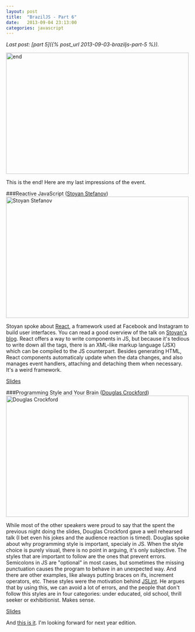```yaml
---
layout: post
title:  "BrazilJS - Part 6"
date:   2013-09-04 23:13:00
categories: javascript
---
```


_Last post: [part 5]({% post_url 2013-09-03-braziljs-part-5 %})._

<a href="http://www.flickr.com/photos/96377435@N08/9604366014/" title="end por renatobesen, no Flickr"><img src="http://farm3.staticflickr.com/2810/9604366014_7ea5288a27.jpg" width="500" height="331" alt="end"></a>

This is the end! Here are my last impressions of the event.

###Reactive JavaScript ([Stoyan Stefanov](https://twitter.com/stoyanstefanov))
<a href="http://www.flickr.com/photos/96377435@N08/9604364302/" title="Stoyan Stefanov por renatobesen, no Flickr"><img src="http://farm4.staticflickr.com/3798/9604364302_16c042c616.jpg" width="500" height="331" alt="Stoyan Stefanov"></a>

Stoyan spoke about [React](https://github.com/facebook/react), a framework used at Facebook and Instagram to build user interfaces. You can read a good overview of the talk on [Stoyan's blog](http://www.phpied.com/remarkable-react/). React offers a way to write components in JS, but because it's tedious to write down all the tags, there is an XML-like markup language (JSX) which can be compiled to the JS counterpart. Besides generating HTML, React components automaticaly update when the data changes, and also manages event handlers, attaching and detaching them when necessary. It's a weird framework.

[Slides](http://www.phpied.com/files/react/slides.html)

###Programming Style and Your Brain ([Douglas Crockford](http://crockford.com/))
<a href="http://www.flickr.com/photos/96377435@N08/9604365432/" title="Douglas Crockford por renatobesen, no Flickr"><img src="http://farm4.staticflickr.com/3824/9604365432_e84a7e0d80.jpg" width="500" height="331" alt="Douglas Crockford"></a>

While most of the other speakers were proud to say that the spent the previous night doing the slides, Douglas Crockford gave a well rehearsed talk (I bet even his jokes and the audience reaction is timed). Douglas spoke about why programming style is important, specialy in JS. When the style choice is purely visual, there is no point in arguing, it's only subjective. The styles that are important to follow are the ones that prevent errors. Semicolons in JS are "optional" in most cases, but sometimes the missing punctuation causes the program to behave in an unexpected way. And there are other examples, like always putting braces on ifs, increment operators, etc. These styles were the motivation behind [JSLint](http://www.jslint.com/). He argues that by using this, we can avoid a lot of errors, and the people that don't follow this styles are in four categories: under educated, old school, thrill seeker or exhibitionist. Makes sense.

[Slides](http://www.slideshare.net/webdirections/douglas-crockford-programming-style-and-your-brain-14858206)

And [this is it](http://www.youtube.com/watch?v=93Awzbla0yc). I'm looking forward for next year edition.
